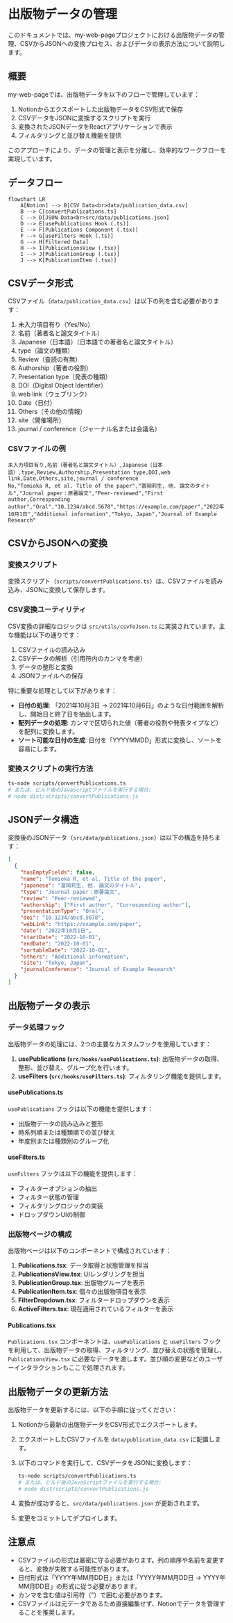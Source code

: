 # 出版物データの管理

このドキュメントでは、my-web-pageプロジェクトにおける出版物データの管理、CSVからJSONへの変換プロセス、およびデータの表示方法について説明します。

## 概要

my-web-pageでは、出版物データを以下のフローで管理しています：

1. Notionからエクスポートした出版物データをCSV形式で保存
2. CSVデータをJSONに変換するスクリプトを実行
3. 変換されたJSONデータをReactアプリケーションで表示
4. フィルタリングと並び替え機能を提供

このアプローチにより、データの管理と表示を分離し、効率的なワークフローを実現しています。

## データフロー

```mermaid
flowchart LR
    A[Notion] --> B[CSV Data<br>data/publication_data.csv]
    B --> C[convertPublications.ts]
    C --> D[JSON Data<br>src/data/publications.json]
    D --> E[usePublications Hook (.ts)]
    E --> F[Publications Component (.tsx)]
    F --> G[useFilters Hook (.ts)]
    G --> H[Filtered Data]
    H --> I[PublicationsView (.tsx)]
    I --> J[PublicationGroup (.tsx)]
    J --> K[PublicationItem (.tsx)]
```

## CSVデータ形式

CSVファイル（`data/publication_data.csv`）は以下の列を含む必要があります：

1. 未入力項目有り（Yes/No）
2. 名前（著者名と論文タイトル）
3. Japanese（日本語）（日本語での著者名と論文タイトル）
4. type（論文の種類）
5. Review（査読の有無）
6. Authorship（著者の役割）
7. Presentation type（発表の種類）
8. DOI（Digital Object Identifier）
9. web link（ウェブリンク）
10. Date（日付）
11. Others（その他の情報）
12. site（開催場所）
13. journal / conference（ジャーナル名または会議名）

### CSVファイルの例

```csv
未入力項目有り,名前（著者名と論文タイトル）,Japanese（日本語）,type,Review,Authorship,Presentation type,DOI,web link,Date,Others,site,journal / conference
No,"Tomioka R, et al. Title of the paper","冨岡莉生, 他. 論文のタイトル","Journal paper：原著論文","Peer-reviewed","First author,Corresponding author","Oral","10.1234/abcd.5678","https://example.com/paper","2022年10月1日","Additional information","Tokyo, Japan","Journal of Example Research"
```

## CSVからJSONへの変換

### 変換スクリプト

変換スクリプト（`scripts/convertPublications.ts`）は、CSVファイルを読み込み、JSONに変換して保存します。

### CSV変換ユーティリティ

CSV変換の詳細なロジックは `src/utils/csvToJson.ts` に実装されています。主な機能は以下の通りです：

1. CSVファイルの読み込み
2. CSVデータの解析（引用符内のカンマを考慮）
3. データの整形と変換
4. JSONファイルへの保存

特に重要な処理として以下があります：

- **日付の処理**: 「2021年10月3日 → 2021年10月6日」のような日付範囲を解析し、開始日と終了日を抽出します。
- **配列データの処理**: カンマで区切られた値（著者の役割や発表タイプなど）を配列に変換します。
- **ソート可能な日付の生成**: 日付を「YYYYMMDD」形式に変換し、ソートを容易にします。

### 変換スクリプトの実行方法

```bash
ts-node scripts/convertPublications.ts
# または、ビルド後のJavaScriptファイルを実行する場合:
# node dist/scripts/convertPublications.js
```

## JSONデータ構造

変換後のJSONデータ（`src/data/publications.json`）は以下の構造を持ちます：

```json
[
  {
    "hasEmptyFields": false,
    "name": "Tomioka R, et al. Title of the paper",
    "japanese": "冨岡莉生, 他. 論文のタイトル",
    "type": "Journal paper：原著論文",
    "review": "Peer-reviewed",
    "authorship": ["First author", "Corresponding author"],
    "presentationType": "Oral",
    "doi": "10.1234/abcd.5678",
    "webLink": "https://example.com/paper",
    "date": "2022年10月1日",
    "startDate": "2022-10-01",
    "endDate": "2022-10-01",
    "sortableDate": "2022-10-01",
    "others": "Additional information",
    "site": "Tokyo, Japan",
    "journalConference": "Journal of Example Research"
  }
]
```

## 出版物データの表示

### データ処理フック

出版物データの処理には、2つの主要なカスタムフックを使用しています：

1. **usePublications (`src/hooks/usePublications.ts`)**: 出版物データの取得、整形、並び替え、グループ化を行います。
2. **useFilters (`src/hooks/useFilters.ts`)**: フィルタリング機能を提供します。

#### usePublications.ts

`usePublications` フックは以下の機能を提供します：

- 出版物データの読み込みと整形
- 時系列順または種類順での並び替え
- 年度別または種類別のグループ化

#### useFilters.ts

`useFilters` フックは以下の機能を提供します：

- フィルターオプションの抽出
- フィルター状態の管理
- フィルタリングロジックの実装
- ドロップダウンUIの制御

### 出版物ページの構成

出版物ページは以下のコンポーネントで構成されています：

1. **Publications.tsx**: データ取得と状態管理を担当
2. **PublicationsView.tsx**: UIレンダリングを担当
3. **PublicationGroup.tsx**: 出版物グループを表示
4. **PublicationItem.tsx**: 個々の出版物項目を表示
5. **FilterDropdown.tsx**: フィルタードロップダウンを表示
6. **ActiveFilters.tsx**: 現在適用されているフィルターを表示

#### Publications.tsx

`Publications.tsx` コンポーネントは、`usePublications` と `useFilters` フックを利用して、出版物データの取得、フィルタリング、並び替えの状態を管理し、`PublicationsView.tsx` に必要なデータを渡します。並び順の変更などのユーザーインタラクションもここで処理されます。

## 出版物データの更新方法

出版物データを更新するには、以下の手順に従ってください：

1. Notionから最新の出版物データをCSV形式でエクスポートします。
2. エクスポートしたCSVファイルを `data/publication_data.csv` に配置します。
3. 以下のコマンドを実行して、CSVデータをJSONに変換します：

   ```bash
   ts-node scripts/convertPublications.ts
   # または、ビルド後のJavaScriptファイルを実行する場合:
   # node dist/scripts/convertPublications.js
   ```

4. 変換が成功すると、`src/data/publications.json` が更新されます。
5. 変更をコミットしてデプロイします。

## 注意点

- CSVファイルの形式は厳密に守る必要があります。列の順序や名前を変更すると、変換が失敗する可能性があります。
- 日付形式は「YYYY年MM月DD日」または「YYYY年MM月DD日 → YYYY年MM月DD日」の形式に従う必要があります。
- カンマを含む値は引用符（"）で囲む必要があります。
- CSVファイルは元データであるため直接編集せず、Notionでデータを管理することを推奨します。